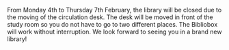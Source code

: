 
From Monday 4th to Thursday 7th February, the library will be closed due to the
moving of the circulation desk. The desk will be moved in front of the study room so you do
not have to go to two different places. The Bibliobox will work without
interruption. We look forward to seeing you in a brand new library!
